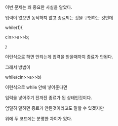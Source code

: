 이번 문제는 꽤 중요한 사실을 알았다.

입력이 없으면 동작하지 않고 종료되는 것을 구현하는 것인데

  while(1){
  
  cin>>a>>b;
  
  }
  
  
이런식으로 하면 안되는게 입력을 받을때까지 종료가 안된다.

그래서 방법이

while(cin>>a>>b)


이런식으로 while 안에 넣어준다면 

입력을 넣어주기 전까진 종료가 된 상태인것이다.

엄밀히 말하면 종료가 안된것이라고도 말할 수 있겠지만


위에 두 코드에는 분명한 차이가 있다.
